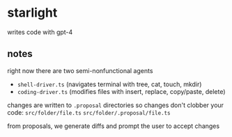 # starlight

writes code with gpt-4

## notes

right now there are two semi-nonfunctional agents
- `shell-driver.ts` (navigates terminal with tree, cat, touch, mkdir)
- `coding-driver.ts` (modifies files with insert, replace, copy/paste, delete)

changes are written to `.proposal` directories so changes don't clobber your code:
`src/folder/file.ts`
`src/folder/.proposal/file.ts`

from proposals, we generate diffs and prompt the user to accept changes